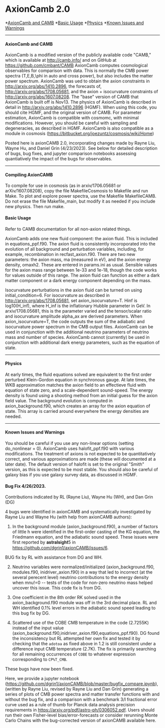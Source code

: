 # <a name="top"></a>AxionCamb 2.0
*[AxionCamb and CAMB](#intro)
*[Basic Usage](#basics)
*[Physics](#physics)
*[Known Issues and Warnings](#warnings)

----------------------------------------------------------------------
#### <a name="intro"></a>AxionCamb and CAMB

AxionCamb is a modified version of the publicly available code "CAMB," which is available at http://camb.info/ and on GitHub at https://github.com/cmbant/CAMB
AxionCamb computes cosmological observables for comparison with data. This is normally the CMB power spectra (T,E,B,\phi in auto and cross power), but also includes the matter power spectrum. AxionCamb was ued to obtain the axion constraints in http://arxiv.org/abs/1410.2896, the forecasts of, http://arxiv.org/abs/1708.05681, and the axion + isocurvature constraints of http://arxiv.org/abs/1607.08208.
The "base" version of CAMB that AxionCamb is built off is Nov13. 
The physics of AxionCamb is described in detail in http://arxiv.org/abs/1410.2896 (HGMF). When using this code, you should cite HGMF, and the original version of CAMB.
For parameter estimation, AxionCamb is compatible with cosmomc, with minimal modifications. However, you should be careful with sampling and degeneracies, as described in HGMF.
AxionCamb is also compatible as a module in cosmosis (https://bitbucket.org/joezuntz/cosmosis/wiki/Home)

Posted here is axionCAMB 2.0, incorporating changes made by Rayne Liu, Wayne Hu, and Daniel Grin (4/23/2023). See below for detailed description of bugs, bug fixes, and jupyter comparison notebooks assessing quantiatively the impact of the bugs for observables.



----------------------------------------------------------------------
#### <a name="basics"></a>Compiling AxionCAMB

To compile for use in cosmosis (as in arxiv/1706.05681 or arXiv/1607.08208), copy the file MakefileCosmosis to Makefile and run Make. To plot and explore power spectra, use the Makefile MakefileCAMB. Do not erase the file Makefile_main, but modify it as needed if you include new physics. Then run make.

#### <a name="basics"></a>Basic Usage

Refer to CAMB documentation for all non-axion related things. 

AxionCamb adds one new fluid component: the axion fluid. This is included in equations_ppf.f90.
The axion fluid is consistently incoroporated into the evolution of all background and perturbation variables, including, for example, recombination in recfast_axion.f90.
There are two new parameters: the axion mass, ma (measured in eV), and the axion energy density, omaxh2. These are entered in params.ini as usual.
Sensible values for the axion mass range between 1e-33 and 1e-18, though the code works for values outside of this range.
The axion fluid can function as either a dark matter component or a dark energy component depending on the mass.

Isocurvature perturbations in the axion fluid can be turned on using initial_condition=6. 
For isocurvature as described in http://arxiv.org/abs/1708.05681, set axion_isocurvature=T. Hinf is log10(H_inf), where H_inf is the inflationary Hubble parameter in GeV. In arxiv/1708.05681, this is the parameter varied and the tensor/scalar ratio and isocurvature amplitude alpha_ax are derived parameters.  When axion_isocurvature=T, the code outputs the sum of the adiabatic and isocurvature power spectrum in the CMB output files.
AxionCamb can be used in conjunction with the additional neutrino parameters of neutrino mass and number of species.
AxionCamb cannot (currently) be used in conjunction with additional dark energy parameters, such as the equation of state.

----------------------------------------------------------------------
#### <a name="physics"></a>Physics

At early times, the fluid equations solved are equivalent to the first order perturbed Klein-Gordon equation in synchronous gauge.
At late times, the WKB approximation matches the axion field to an effectieve fluid with equation of state zero, and a scale-dependent sound-speed.
The energy density is found using a shooting method from an initial guess for the axion field value. 
The background evolution is computed in axion_background.f90, which creates an array for the axion equation of state. This array is carried around everywhere the energy densities are needed.

----------------------------------------------------------------------
#### <a name="warnings"></a>Known Issues and Warnings

You should be careful if you use any non-linear options (setting do_nonlinear \= 0). AxionCamb uses halofit_ppf.f90 with various modifications. The treatment of axions is not expected to be quantitatively correct, and various approximations are made (these will documented at a later date). The default version of halofit is set to the original "Smith" version, as this is expected to be most stable.
You should also be careful of galaxy bias if you use galaxy survey data, as discussed in HGMF.

#### <a name="warnings"></a>Bug Fix 4/26/2023.
Contributions indicated by RL (Rayne Liu), Wayne Hu (WH), and Dan Grin (DG)

4 bugs were identified in axionCAMB and systematically investigated by Rayne Liu and Wayne Hu (with help from axionCAMB authors):

1) In the background module (axion_background.f90), a number of factors of little h were identified in the first-order casting of the KG equation, the Friedmann equation, and the adiabatic sound speed. These issues were first reported by 𝐚𝐬𝐭𝐫𝐚𝐥𝐬𝐢𝐠𝐡𝐭5 in https://github.com/dgrin1/axionCAMB/issues/6.

BUG fix by RL with assistance from DG and WH.

2) Neutrino variables were normalized/initialized (axion_background.f90, modules.f90, inidriver_axion.f90) in a way that led to incorrect (at the several perecent level) neutrino contributions to the energy density when mnu!=0 -- tests of the code for non-zero neutrino mass helped uncover this issue. This code fix is from DG.

3) One coefficient in the 8th order RK solved used in the axion_background.f90 module was off in the 3rd decimal place. RL and WH identified 0.1% level errors in the adiabatic sound speed leading to this bug fix by DG.

4) Scattered use of the COBE CMB temperature in the code (2.7255K) instead of the input value (axion_background.f90,inidriver_axion.f90,equations_ppf.f90). DG found the inconsistency but RL attempted her own fix and tested it by checking that the ``adotoa`` as fixed above in 1.2 is still consistent under a difference input CMB temperature (2.7K). The fix is primarily searching for all remaining occurrences of ``COBE`` to whatever expression corresponding to ``CP%T_CMB``.

These bugs have now been fixed. 

Here, we provide a jupyter notebook (https://github.com/dgrin1/axionCAMB/blob/master/bugfix_compare.ipynb), (written by Rayne Liu, revised by Rayne Liu and Dan Grin) generating a series of plots of CMB power spectra and matter transfer functions with and without the bug fix, and a comparison with a benchmark 3/l fractional error curve used as a rule of thumb for Planck data analysis precision requirements in https://arxiv.org/pdf/astro-ph/0306052.pdf. Users should run their own Fisher-level bias/error-forecasts or consider rerunning Monte Carlo Chains with the bug-corrected version of axionCAMB available here.






